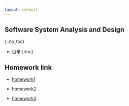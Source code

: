```yaml
---
layout: default
---
```


## Software System Analysis and Design
{:.no_toc}

* 目录
{:toc}
## Homework link
- [homework1](/homework1/hw1.md)

- [homework2](/homework2)

- [homework3](/homework3)